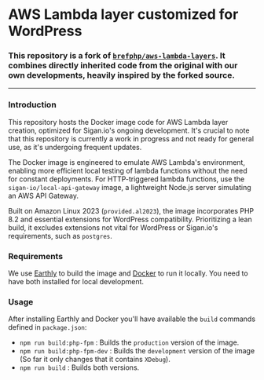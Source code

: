# AWS Lambda layer customized for WordPress

### This repository is a fork of [`brefphp/aws-lambda-layers`](https://github.com/brefphp/aws-lambda-layers). It combines directly inherited code from the original with our own developments, heavily inspired by the forked source.

---

### Introduction

This repository hosts the Docker image code for AWS Lambda layer creation, optimized for Sigan.io's ongoing development. It's crucial to note that this repository is currently a work in progress and not ready for general use, as it's undergoing frequent updates.

The Docker image is engineered to emulate AWS Lambda's environment, enabling more efficient local testing of lambda functions without the need for constant deployments. For HTTP-triggered lambda functions, use the `sigan-io/local-api-gateway` image, a lightweight Node.js server simulating an AWS API Gateway.

Built on Amazon Linux 2023 (`provided.al2023`), the image incorporates PHP 8.2 and essential extensions for WordPress compatibility. Prioritizing a lean build, it excludes extensions not vital for WordPress or Sigan.io's requirements, such as `postgres`.

### Requirements

We use [Earthly](https://earthly.dev/) to build the image and [Docker](https://www.docker.com/) to run it locally. You need to have both installed for local development.

### Usage

After installing Earthly and Docker you'll have available the `build` commands defined in `package.json`:

- `npm run build:php-fpm` : Builds the `production` version of the image.
- `npm run build:php-fpm-dev` : Builds the `development` version of the image (So far it only changes that it contains `XDebug`).
- `npm run build` : Builds both versions.
